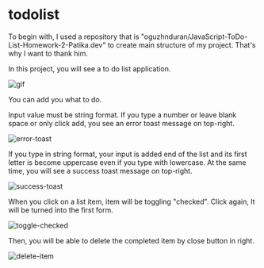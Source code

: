 # todolist

To begin with, I used a repository that is "oguzhnduran/JavaScript-ToDo-List-Homework-2-Patika.dev" to create main structure of my project. That's why I want to thank him.

In this project, you will see a to do list application. 

![gif](https://github.com/muhammetozturk95/todolist/blob/master/figures/todo-list.gif?raw=true)

You can add you what to do. 

Input value must be string format. If you type a number or leave blank space or only click add, you see an error toast message on top-right.

![error-toast](https://github.com/muhammetozturk95/todolist/blob/master/figures/toast-error.png?raw=true)

If you type in string format, your input is added end of the list and its first letter is become uppercase even if you type with lowercase. At the same time, you will see a success toast message on top-right.

![success-toast](https://github.com/muhammetozturk95/todolist/blob/master/figures/toast-success.png?raw=true)

When you click on a list item, item will be toggling "checked". Click again, It will be turned into the first form.

![toggle-checked](https://github.com/muhammetozturk95/todolist/blob/master/figures/toggle-checked.png?raw=true)

Then, you will be able to delete the completed item by close button in right.

![delete-item](https://github.com/muhammetozturk95/todolist/blob/master/figures/delete-item.png?raw=true)
